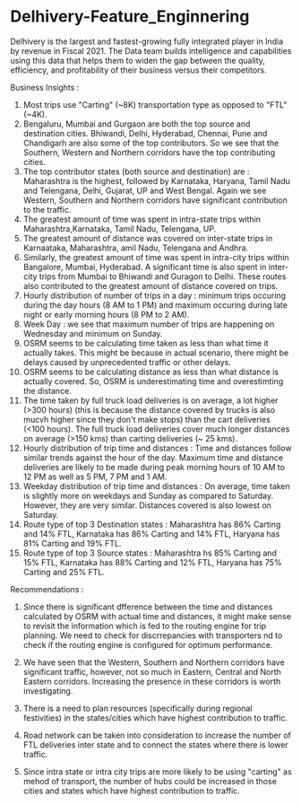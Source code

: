 # Delhivery-Feature_Enginnering
Delhivery is the largest and fastest-growing fully integrated player in India by revenue in Fiscal 2021. The Data team builds intelligence and capabilities using this data that helps them to widen the gap between the quality, efficiency, and profitability of their business versus their competitors.

Business Insights : 

1. Most trips use "Carting" (~8K) transportation type as opposed to "FTL" (~4K).
2.  Bengaluru, Mumbai and Gurgaon are both the top source and destination cities. Bhiwandi, Delhi, Hyderabad, Chennai, Pune and Chandigarh are also some of the top contributors. So we see that the Southern, Western and Northern corridors have the top contributing cities.
3. The top contributor states (both source and destination) are  : Maharashtra is the highest, followed by Karnataka, Haryana, Tamil Nadu and Telengana, Delhi, Gujarat, UP and West Bengal. Again we see Western, Southern and Northern corridors have significant contribution to the traffic.
4.  The greatest amount of time was spent in intra-state trips within Maharashtra,Karnataka, Tamil Nadu, Telengana, UP.
5. The greatest amount of distance was covered on inter-state trips in Karnaataka, Maharashtra, amil Nadu, Telengana and Andhra.
6. Similarly, the greatest amount of time was spent in intra-city trips within Bangalore, Mumbai, Hyderabad. A significant time is also spent in inter-city trips from Mumbai to Bhiwandi and Guragon to Delhi. These routes also contributed to the greatest amount of distance covered on trips.
7. Hourly distribution of number of trips in a day : minimum trips occuring during the day hours (8 AM to 1 PM) and maximum occuring during late night or early morning hours (8 PM to 2 AM).
8. Week Day : we see that maximum number of trips are happening on Wednesday and minimum on Sunday.
9. OSRM seems to be calculating time taken as less than what time it actually takes. This might be because in actual scenario, there might be delays caused by unprecedented traffic or other delays.
10.  OSRM seems to be calculating distance as less than what distance is actually covered. So, OSRM is underestimating time and overestimting the distance.
11. The time taken by full truck load deliveries is on average, a lot higher (>300 hours) (this is because the distance covered by trucks is also mucvh higher since they don't make stops) than the cart deliveries (<100 hours). The full truck load deliveries cover much longer distances on average (>150 kms) than carting deliveries (~ 25 kms).
12. Hourly distribution of trip time and distances : Time and distances follow similar trends against the hour of the day. Maximum time and distance deliveries are likely to be made during peak morning hours of 10 AM to 12 PM as well as 5 PM, 7 PM and 1 AM. 
13. Weekday distribution of trip time and distances : On average, time taken is slightly more on weekdays and Sunday as compared to Saturday. However, they are very similar. Distances covered is also lowest on Saturday.
14. Route type of top 3 Destination states : Maharashtra has 86% Carting and 14% FTL, Karnataka has 86% Carting and 14% FTL, Haryana has 81% Carting and 19% FTL.
15.  Route type of top 3 Source states : Maharashtra hs 85% Carting and 15% FTL, Karnataka has 88% Carting and 12% FTL, Haryana has 75% Carting and 25% FTL.


Recommendations :
1. Since there is significant dfference between the time and distances calculated by OSRM with actual time and distances, it might make sense to revisit the information which is fed to the routing engine for trip planning. We need to check for discrrepancies with transporters nd to check if the routing engine is configured for optimum performance. 

2. We have seen that the Western, Southern and Northern corridors have significant traffic, however, not so much in Eastern, Central and North Eastern corridors. Increasing the presence in these corridors is worth investigating.

3. There is a need to plan resources (specifically during regional festivities) in the states/cities which have highest contribution to traffic. 

4. Road network can be taken into consideration to increase the number of FTL deliveries inter state and to connect the states where there is lower traffic. 

5. Since intra state or intra city trips are more likely to be using "carting" as mehod of transport, the number of hubs could be increased in those cities and states which have highest contribution to traffic.
